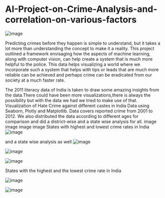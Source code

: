 # AI-Project-on-Crime-Analysis-and-correlation-on-various-factors
![image](https://user-images.githubusercontent.com/68663325/150632965-fad812bc-dda1-482a-885d-9c226df41fe3.png)

Predicting crimes before they happen is simple to understand, but it takes a lot more than understanding the concept to make it a reality. This project outlined a framework envisaging how the aspects of machine learning, along with computer vision, can help create a system that is much more helpful to the police. This data helps visualizing a world where we incorporate such a system that helps with tips or leads that are much more reliable can be achieved and perhaps crime can be eradicated from our society at a much faster rate.

The 2011 literacy data of India is taken to draw some amazing insights from the data.There could have been more visualizations,there is always the possibility but with the data we had we tried to make use of that. Visualization of Hate Crime against different castes in India Data using Seaborn, Plotly and Matplotlib. Data covers reported crime from 2001 to 2012. We also distributed the data according to different ages for comparison and did a district-wise and a state wise analysis for all. image image image image States with highest and lowest crime rates in India 
![image](https://user-images.githubusercontent.com/68663325/150633025-1194907d-f7a7-4868-8f35-65c5a463ffa1.png)

and a state wise analysis as well
![image](https://user-images.githubusercontent.com/68663325/150633035-34db21be-624d-4f47-aef6-1802e412d6a1.png)

![image](https://user-images.githubusercontent.com/68663325/150633039-72d7216c-01b9-472e-8352-71dcbcf0871b.png)

![image](https://user-images.githubusercontent.com/68663325/150633043-a6072639-bde1-470f-ad9c-9e4cc3d25998.png)

States with the highest and the lowest crime rate in India

![image](https://user-images.githubusercontent.com/68663325/150633063-0afc8747-49eb-4a33-a849-b88534693f49.png)

![image](https://user-images.githubusercontent.com/68663325/150633072-b38ed0da-f13e-41ee-adfd-1fbcfec70184.png)

